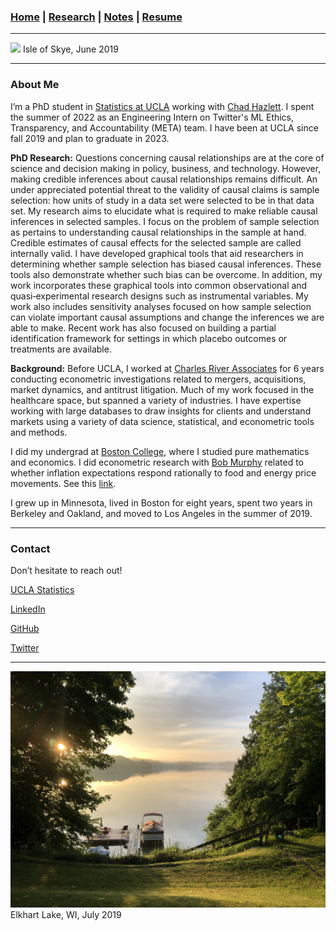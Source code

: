 ### [Home](README.md) | [Research](Research.md) | [Notes](Notes.md) | [Resume](docs/Adam_R_Rohde_Resume.pdf)

---
![](images/scotland1_2.JPG)
Isle of Skye, June 2019

---
### About Me

I’m a PhD student in [Statistics at UCLA](http://statistics.ucla.edu/) working with [Chad Hazlett](https://www.chadhazlett.com/). I spent the summer of 2022 as an Engineering Intern on Twitter's ML Ethics, Transparency, and Accountability (META) team. I have been at UCLA since fall 2019 and plan to graduate in 2023.

**PhD Research:** Questions concerning causal relationships are at the core of science and decision making in policy, business, and technology. However, making credible inferences about causal relationships remains difficult. An under appreciated potential threat to the validity of causal claims is sample selection: how units of study in a data set were selected to be in that data set. My research aims to elucidate what is required to make reliable causal inferences in selected samples. I focus on the problem of sample selection as pertains to understanding causal relationships in the sample at hand. Credible estimates of causal effects for the selected sample are called internally valid. I have developed graphical tools that aid researchers in determining whether sample selection has biased causal inferences. These tools also demonstrate whether such bias can be overcome. In addition, my work incorporates these graphical tools into common observational and quasi‑experimental research designs such as instrumental variables. My work also includes sensitivity analyses focused on how sample selection can violate important causal assumptions and change the inferences we are able to make. Recent work has also focused on building a partial identification framework for settings in which placebo outcomes or treatments are available. 



**Background:** Before UCLA, I worked at [Charles River Associates](http://www.crai.com/) for 6 years conducting econometric investigations related to mergers, acquisitions, market dynamics, and antitrust litigation. Much of my work focused in the healthcare space, but spanned a variety of industries. I have expertise working with large databases to draw insights for clients and understand markets using a variety of data science, statistical, and econometric tools and methods. 
<!--Over the course of the prior six years at [Charles River Associates](http://www.crai.com/), my work focused on data science related to mergers, acquisitions, and antitrust litigation. This consisted of designing and conducting empirical analyses of market dynamics in a variety of industries. Working with [Sandra Chan](http://www.crai.com/expert/sandra-chan) among others, much of my work was in the healthcare space. My responsibilities included exploring, cleaning, manipulating, and analyzing large client datasets (e.g., shipment data, transaction data, claims data, prescription data) to understand competition, pricing, and client operations. Analyses included modeling prices, demand, willingness-to-pay, market share, market size, and other key factors to estimate effects of anticompetitive acts, potential mergers, and prevailing market conditions. -->

I did my undergrad at [Boston College](https://www.bc.edu/), where I studied pure mathematics and economics. I did econometric research with [Bob Murphy](https://www.bc.edu/bc-web/schools/mcas/departments/economics/people/faculty-directory/robert-murphy.html) related to whether inflation expectations respond rationally to food and energy price movements. See this [link](https://link.springer.com/article/10.1057%2Feej.2015.50).

I grew up in Minnesota, lived in Boston for eight years, spent two years in Berkeley and Oakland, and moved to Los Angeles in the summer of 2019.

---
### Contact

Don’t hesitate to reach out!

[UCLA Statistics](http://directory.stat.ucla.edu/active_students/single-page/?smid=1612)

[LinkedIn](https://www.linkedin.com/in/adam-rohde)

[GitHub](https://github.com/Adam-Rohde)

[Twitter](https://twitter.com/_adam_rohde)

--- 
![](images/wi.jpg)
Elkhart Lake, WI, July 2019

